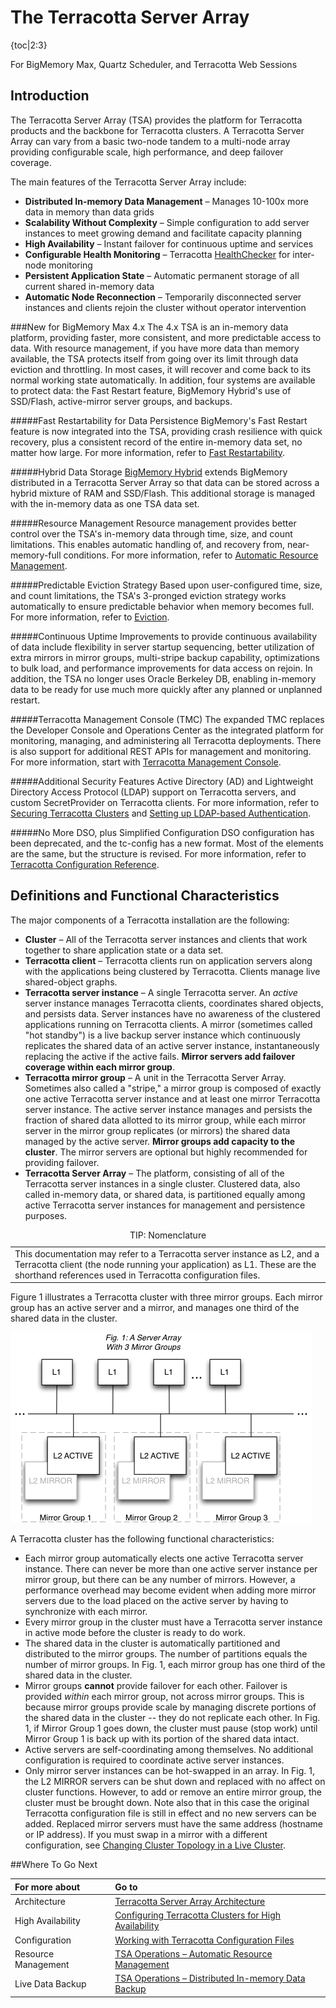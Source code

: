 ---
---
#  The Terracotta Server Array

{toc|2:3}

For BigMemory Max, Quartz Scheduler, and Terracotta Web Sessions

## Introduction
The Terracotta Server Array (TSA) provides the platform for Terracotta products and the backbone for Terracotta clusters. A Terracotta Server Array can vary from a basic two-node tandem to a multi-node array providing configurable scale, high performance, and deep failover coverage.

The main features of the Terracotta Server Array include:

* **Distributed In-memory Data Management** &ndash;  Manages 10-100x more data in memory than data grids
* **Scalability Without Complexity** &ndash;  Simple configuration to add server instances to meet growing demand and facilitate capacity planning
* **High Availability** &ndash;  Instant failover for continuous uptime and services
* **Configurable Health Monitoring** &ndash;  Terracotta <a href="high-availability#85916">HealthChecker</a> for inter-node monitoring
* **Persistent Application State** &ndash;  Automatic permanent storage of all current shared in-memory data
* **Automatic Node Reconnection** &ndash;  Temporarily disconnected server instances and clients rejoin the cluster without operator intervention

###New for BigMemory Max 4.x
The 4.x TSA is an in-memory data platform, providing faster, more consistent, and more predictable access to data. With resource management, if you have more data than memory available, the TSA protects itself from going over its limit through data eviction and throttling. In most cases, it will recover and come back to its normal working state automatically. In addition, four systems are available to protect data: the Fast Restart feature, BigMemory Hybrid's use of SSD/Flash, active-mirror server groups, and backups.

#####Fast Restartability for Data Persistence
BigMemory's Fast Restart feature is now integrated into the TSA, providing crash resilience with quick recovery, plus a consistent record of the entire in-memory data set, no matter how large. For more information, refer to [Fast Restartability](/documentation/4.1/terracotta-server-array/server-arrays#fast-restartability).

#####Hybrid Data Storage
[BigMemory Hybrid](/documentation/4.1/terracotta-server-array/hybrid) extends BigMemory distributed in a Terracotta Server Array so that data can be stored across a hybrid mixture of RAM and SSD/Flash. This additional storage is managed with the in-memory data as one TSA data set.

#####Resource Management
Resource management provides better control over the TSA's in-memory data through time, size, and count limitations. This enables automatic handling of, and recovery from, near-memory-full conditions. For more information, refer to [Automatic Resource Management](/documentation/4.1/terracotta-server-array/operations#automatic-resource-management).

#####Predictable Eviction Strategy
Based upon user-configured time, size, and count limitations, the TSA's 3-pronged eviction strategy works automatically to ensure predictable behavior when memory becomes full. For more information, refer to [Eviction](/documentation/4.1/terracotta-server-array/operations#eviction).

#####Continuous Uptime
Improvements to provide continuous availability of data include flexibility in server startup sequencing, better utilization of extra mirrors in mirror groups, multi-stripe backup capability, optimizations to bulk load, and performance improvements for data access on rejoin. In addition, the TSA no longer uses Oracle Berkeley DB, enabling in-memory data to be ready for use much more quickly after any planned or unplanned restart.

#####Terracotta Management Console (TMC)
The expanded TMC replaces the Developer Console and Operations Center as the integrated platform for monitoring, managing, and administering all Terracotta deployments. There is also support for additional REST APIs for management and monitoring. For more information, start with [Terracotta Management Console](/documentation/4.1/tms/tms).

#####Additional Security Features
Active Directory (AD) and Lightweight Directory Access Protocol (LDAP) support on Terracotta servers, and custom SecretProvider on Terracotta clients. For more information, refer to [Securing Terracotta Clusters](/documentation/4.1/terracotta-server-array/tsa-security) and [Setting up LDAP-based Authentication](/documentation/4.1/terracotta-server-array/tsa-ldap).

#####No More DSO, plus Simplified Configuration
DSO configuration has been deprecated, and the tc-config has a new format. Most of the elements are the same, but the structure is revised. For more information, refer to [Terracotta Configuration Reference](/documentation/4.1/terracotta-server-array/config-reference).

## Definitions and Functional Characteristics

The major components of a Terracotta installation are the following:

* **Cluster** &ndash;  All of the Terracotta server instances and clients that work together to share application state or a data set.
* **Terracotta client** &ndash;  Terracotta clients run on application servers along with the applications being clustered by Terracotta. Clients manage live shared-object graphs.
* **Terracotta server instance** &ndash;  A single Terracotta server. An *active* server instance manages Terracotta clients, coordinates shared objects, and persists data. Server instances have no awareness of the clustered applications running on Terracotta clients. A mirror (sometimes called "hot standby") is a live backup server instance which continuously replicates the shared data of an active server instance, instantaneously replacing the active if the active fails. **Mirror servers add failover coverage within each mirror group**.
* **Terracotta mirror group** &ndash;  A unit in the Terracotta Server Array. Sometimes also called a "stripe," a mirror group is composed of exactly one active Terracotta server instance and at least one mirror Terracotta server instance. The active server instance manages and persists the fraction of shared data allotted to its mirror group, while each mirror server in the mirror group replicates (or mirrors) the shared data managed by the active server. **Mirror groups add capacity to the cluster**. The mirror servers are optional but highly recommended for providing failover.
* **Terracotta Server Array** &ndash;  The platform, consisting of all of the Terracotta server instances in a single cluster. Clustered data, also called in-memory data, or shared data, is partitioned equally among active Terracotta server instances for management and persistence purposes.


<table>
<caption>TIP:  Nomenclature</caption>
<tr>
<td>
This documentation may refer to a Terracotta server instance as L2, and a Terracotta client (the node running your application) as L1. These are the shorthand references used in Terracotta configuration files.
</td>
</tr>
</table>

<a name="24373"></a>Figure 1 illustrates a Terracotta cluster with three mirror groups. Each mirror group has an active server and a mirror, and manages one third of the shared data in the cluster.

<img src="/images/documentation/MirrorGroupArray.png" alt="Terracotta cluster with 3 mirror groups." class="right" >

A Terracotta cluster has the following functional characteristics:

* Each mirror group automatically elects one active Terracotta server instance.
    There can never be more than one active server instance per mirror group, but there can be any number of mirrors. However, a performance overhead may become evident when adding more mirror servers due to the load placed on the active server by having to synchronize with each mirror.
* Every mirror group in the cluster must have a Terracotta server instance in active mode before the cluster is ready to do work.
* The shared data in the cluster is automatically partitioned and distributed to the mirror groups.
    The number of partitions equals the number of mirror groups. In Fig. 1, each mirror group has one third of the shared data in the cluster.
* Mirror groups **cannot** provide failover for each other.
    Failover is provided *within* each mirror group, not across mirror groups. This is because mirror groups provide scale by managing discrete portions of the shared data in the cluster -- they do not replicate each other. In Fig. 1, if Mirror Group 1 goes down, the cluster must pause (stop work) until Mirror Group 1 is back up with its portion of the shared data intact.
* Active servers are self-coordinating among themselves.
    No additional configuration is required to coordinate active server instances.
* Only mirror server instances can be hot-swapped in an array.
    In Fig. 1, the L2 MIRROR servers can be shut down and replaced with no affect on cluster functions. However, to add or remove an entire mirror group, the cluster must be brought down. Note also that in this case the original Terracotta configuration file is still in effect and no new servers can be added. Replaced mirror servers must have the same address (hostname or IP address). If you must swap in a mirror with a different configuration, see [Changing Cluster Topology in a Live Cluster](/documentation/4.1/terracotta-server-array/operations#45877).



##Where To Go Next


| For more about | Go to |
|:-------|:------------|
|Architecture|[Terracotta Server Array Architecture](/documentation/4.1/terracotta-server-array/server-arrays)|
|High Availability|[Configuring Terracotta Clusters for High Availability](/documentation/4.1/terracotta-server-array/high-availability)|
|Configuration|[Working with Terracotta Configuration Files](/documentation/4.1/terracotta-server-array/configuration-guide)|
|Resource Management|[TSA Operations &ndash; Automatic Resource Management](/documentation/4.1/terracotta-server-array/operations#automatic-resource-management)|
|Live Data Backup|[TSA Operations &ndash; Distributed In-memory Data Backup](/documentation/4.1/terracotta-server-array/operations#live-backup-of-distributed-in-memory-data)|
